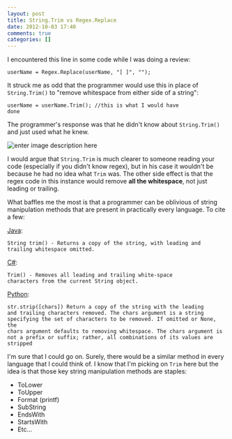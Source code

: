 ```yaml
---
layout: post
title: String.Trim vs Regex.Replace
date: 2012-10-03 17:40
comments: true
categories: []
---
```

I encountered this line in some code while I was doing a review:



<code>userName = Regex.Replace(userName, "[ ]", "");</code>



It struck me as odd that the programmer would use this in place of <code>String.Trim()</code> to "remove whitespace from either side of a string":



<code>userName = userName.Trim(); //this is what I would have done</code>



The programmer's response was that he didn't know about <code>String.Trim()</code> and just used what he knew.



<img src="http://i.imgur.com/8Kn4F.png" alt="enter image description here" />



I would argue that <code>String.Trim</code> is much clearer to someone reading your code (especially if you didn't know regex), but in his case it wouldn't be because he had no idea what <code>Trim</code> was. The other side effect is that the regex code in this instance would remove <strong>all the whitespace</strong>, not just leading or trailing.



What baffles me the most is that a programmer can be oblivious of string manipulation methods that are present in practically every language. To cite a few:



<a href="http://docs.oracle.com/javase/6/docs/api/java/lang/String.html#trim()">Java</a>:



<code>String trim() - Returns a copy of the string, with leading and trailing whitespace omitted.</code>



<a href="http://msdn.microsoft.com/en-us/library/t97s7bs3.aspx">C#</a>:



<code>Trim() - Removes all leading and trailing white-space characters from the current String object.</code>



<a href="http://docs.python.org/library/stdtypes.html#str.strip">Python</a>:



<code>str.strip([chars])
Return a copy of the string with the leading and trailing characters removed. The chars argument is a string specifying the set of characters to be removed. If omitted or None, the chars argument defaults to removing whitespace. The chars argument is not a prefix or suffix; rather, all combinations of its values are stripped</code>



I'm sure that I could go on. Surely, there would be a similar method in every language that I could think of. I know that I'm picking on <code>Trim</code> here but the idea is that those key string manipulation methods are staples:



<ul>
<li>ToLower</li>
<li>ToUpper</li>
<li>Format (printf)</li>
<li>SubString</li>
<li>EndsWith</li>
<li>StartsWith</li>
<li>Etc...</li>
</ul>

